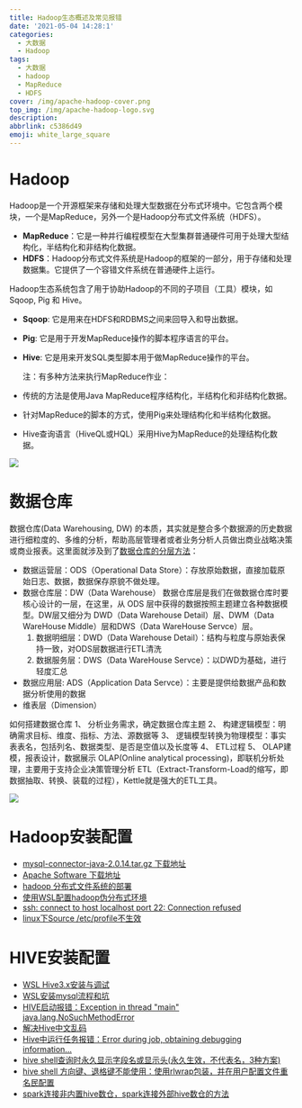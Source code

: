 ```yaml
---
title: Hadoop生态概述及常见报错
date: '2021-05-04 14:28:1'
categories:
  - 大数据
  - Hadoop
tags:
  - 大数据
  - hadoop
  - MapReduce
  - HDFS
cover: /img/apache-hadoop-cover.png
top_img: /img/apache-hadoop-logo.svg
description: 
abbrlink: c5386d49
emoji: white_large_square
---
```


# Hadoop

 Hadoop是一个开源框架来存储和处理大型数据在分布式环境中。它包含两个模块，一个是MapReduce，另外一个是Hadoop分布式文件系统（HDFS）。

 <!-- more -->

-  **MapReduce**：它是一种并行编程模型在大型集群普通硬件可用于处理大型结构化，半结构化和非结构化数据。
-  **HDFS**：Hadoop分布式文件系统是Hadoop的框架的一部分，用于存储和处理数据集。它提供了一个容错文件系统在普通硬件上运行。

 Hadoop生态系统包含了用于协助Hadoop的不同的子项目（工具）模块，如Sqoop, Pig 和 Hive。

-  **Sqoop**: 它是用来在HDFS和RDBMS之间来回导入和导出数据。
-  **Pig**: 它是用于开发MapReduce操作的脚本程序语言的平台。
-  **Hive**: 它是用来开发SQL类型脚本用于做MapReduce操作的平台。
  
   注：有多种方法来执行MapReduce作业：

-  传统的方法是使用Java MapReduce程序结构化，半结构化和非结构化数据。
-  针对MapReduce的脚本的方式，使用Pig来处理结构化和半结构化数据。
-  Hive查询语言（HiveQL或HQL）采用Hive为MapReduce的处理结构化数据。

![](https://warehouse-1310574346.cos.ap-shanghai.myqcloud.com/images/common/hadoop-sys.jpg)

# 数据仓库

数据仓库(Data Warehousing, DW) 的本质，其实就是整合多个数据源的历史数据进行细粒度的、多维的分析，帮助高层管理者或者业务分析人员做出商业战略决策或商业报表。这里面就涉及到了[数据仓库的分层方法](https://www.cnblogs.com/itboys/p/10592871.html)：
- 数据运营层：ODS（Operational Data Store）：存放原始数据，直接加载原始日志、数据，数据保存原貌不做处理。
- 数据仓库层：DW（Data Warehouse）
   数据仓库层是我们在做数据仓库时要核心设计的一层，在这里，从 ODS 层中获得的数据按照主题建立各种数据模型。DW层又细分为 DWD（Data Warehouse Detail）层、DWM（Data WareHouse Middle）层和DWS（Data WareHouse Servce）层。
   1. 数据明细层：DWD（Data Warehouse Detail）：结构与粒度与原始表保持一致，对ODS层数据进行ETL清洗
   2. 数据服务层：DWS（Data WareHouse Servce）：以DWD为基础，进行轻度汇总
- 数据应用层: ADS（Application Data Servce）：主要是提供给数据产品和数据分析使用的数据
- 维表层（Dimension）

如何搭建数据仓库
1、 分析业务需求，确定数据仓库主题
2、 构建逻辑模型：明确需求目标、维度、指标、方法、源数据等
3、 逻辑模型转换为物理模型：事实表表名，包括列名、数据类型、是否是空值以及长度等
4、 ETL过程
5、 OLAP建模，报表设计，数据展示
OLAP(Online analytical processing)，即联机分析处理，主要用于支持企业决策管理分析
ETL（Extract-Transform-Load的缩写，即数据抽取、转换、装载的过程），Kettle就是强大的ETL工具。

![](https://warehouse-1310574346.cos.ap-shanghai.myqcloud.com/images/common/Data-Warehousing.png)

# Hadoop安装配置
- [mysql-connector-java-2.0.14.tar.gz 下载地址](http://ftp.ntu.edu.tw/MySQL/Downloads/Connector-J/)
- [Apache Software 下载地址](https://downloads.apache.org/)
- [hadoop 分布式文件系统的部署](https://blog.csdn.net/weixin_54720351/article/details/116088193)
- [使用WSL配置hadoop伪分布式环境](http://www.zyiz.net/tech/detail-123110.html)
- [ssh: connect to host localhost port 22: Connection refused](https://blog.csdn.net/hxc2101/article/details/113617870)
- [linux下Source /etc/profile不生效](https://blog.csdn.net/qq_39341048/article/details/89381061?utm_medium=distribute.pc_relevant_t0.none-task-blog-2%7Edefault%7EBlogCommendFromMachineLearnPai2%7Edefault-1.control&depth_1-utm_source=distribute.pc_relevant_t0.none-task-blog-2%7Edefault%7EBlogCommendFromMachineLearnPai2%7Edefault-1.control)


# HIVE安装配置

- [WSL Hive3.x安装与调试](https://bbs.huaweicloud.com/blogs/197920)
- [WSL安装mysql流程和坑](https://blog.csdn.net/a35100535/article/details/113250441?ops_request_misc=%257B%2522request%255Fid%2522%253A%2522161984444216780271518910%2522%252C%2522scm%2522%253A%252220140713.130102334..%2522%257D&request_id=161984444216780271518910&biz_id=0&utm_medium=distribute.pc_search_result.none-task-blog-2~all~sobaiduend~default-1-113250441.pc_search_result_hbase_insert&utm_term=wsl%E5%AE%89%E8%A3%85mysql%E6%B5%81%E7%A8%8B%E5%92%8C%E5%9D%91)
- [HIVE启动报错：Exception in thread "main" java.lang.NoSuchMethodError](https://www.cnblogs.com/jaysonteng/p/13412763.html)
- [解决Hive中文乱码](https://segmentfault.com/a/1190000021105525)
- [Hive中运行任务报错：Error during job, obtaining debugging information...](https://blog.csdn.net/qq_41428711/article/details/86169029)
- [hive shell查询时永久显示字段名或显示头(永久生效，不代表名，3种方案)](https://blog.csdn.net/myhes/article/details/90582389)
- [hive shell 方向键、退格键不能使用：使用rlwrap包装，并在用户配置文件重名民配置](https://blog.csdn.net/weixin_34050519/article/details/92353909)
- [spark连接非内置hive数仓，spark连接外部hive数仓的方法](https://www.cnblogs.com/markecc121/p/11650402.html)



